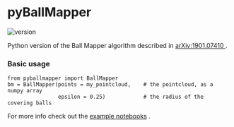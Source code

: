 # pyBallMapper

![version](https://img.shields.io/badge/version-0.1-blue)  

Python version of the Ball Mapper algorithm described in [arXiv:1901.07410 ](https://arxiv.org/abs/1901.07410) .  

### Basic usage
```
from pyballmapper import BallMapper
bm = BallMapper(points = my_pointcloud,    # the pointcloud, as a numpy array
                epsilon = 0.25)            # the radius of the covering balls
```

For more info check out the [example notebooks](https://github.com/dgurnari/pyBallMapper/tree/main/notebooks) .
